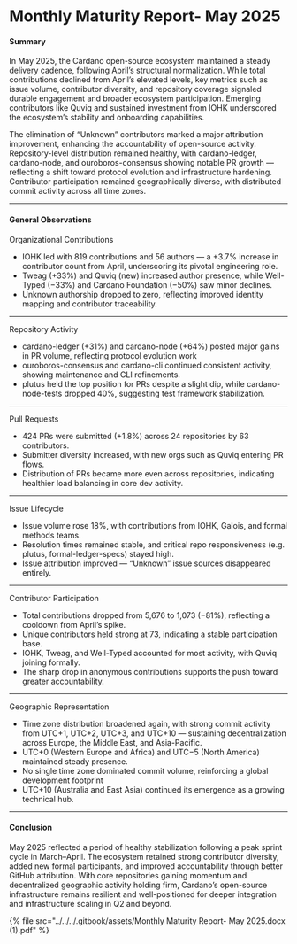 # Monthly Maturity Report- May 2025

#### Summary

In May 2025, the Cardano open-source ecosystem maintained a steady delivery cadence, following April’s structural normalization. While total contributions declined from April’s elevated levels, key metrics such as issue volume, contributor diversity, and repository coverage signaled durable engagement and broader ecosystem participation. Emerging contributors like Quviq and sustained investment from IOHK underscored the ecosystem’s stability and onboarding capabilities.

The elimination of “Unknown” contributors marked a major attribution improvement, enhancing the accountability of open-source activity. Repository-level distribution remained healthy, with cardano-ledger, cardano-node, and ouroboros-consensus showing notable PR growth — reflecting a shift toward protocol evolution and infrastructure hardening. Contributor participation remained geographically diverse, with distributed commit activity across all time zones.

***

#### General Observations

Organizational Contributions

* IOHK led with 819 contributions and 56 authors — a +3.7% increase in contributor count from April, underscoring its pivotal engineering role.
* Tweag (+33%) and Quviq (new) increased author presence, while Well-Typed (−33%) and Cardano Foundation (−50%) saw minor declines.
* Unknown authorship dropped to zero, reflecting improved identity mapping and contributor traceability.

***

Repository Activity

* cardano-ledger (+31%) and cardano-node (+64%) posted major gains in PR volume, reflecting protocol evolution work
* ouroboros-consensus and cardano-cli continued consistent activity, showing maintenance and CLI refinements.
* plutus held the top position for PRs despite a slight dip, while cardano-node-tests dropped 40%, suggesting test framework stabilization.

***

Pull Requests

* 424 PRs were submitted (+1.8%) across 24 repositories by 63 contributors.
* Submitter diversity increased, with new orgs such as Quviq entering PR flows.
* Distribution of PRs became more even across repositories, indicating healthier load balancing in core dev activity.

***

Issue Lifecycle

* Issue volume rose 18%, with contributions from IOHK, Galois, and formal methods teams.
* Resolution times remained stable, and critical repo responsiveness (e.g. plutus, formal-ledger-specs) stayed high.
* Issue attribution improved — “Unknown” issue sources disappeared entirely.

***

Contributor Participation

* Total contributions dropped from 5,676 to 1,073 (−81%), reflecting a cooldown from April’s spike.
* Unique contributors held strong at 73, indicating a stable participation base.
* IOHK, Tweag, and Well-Typed accounted for most activity, with Quviq joining formally.
* The sharp drop in anonymous contributions supports the push toward greater accountability.

***

Geographic Representation

* Time zone distribution broadened again, with strong commit activity from UTC+1, UTC+2, UTC+3, and UTC+10 — sustaining decentralization across Europe, the Middle East, and Asia-Pacific.
* UTC+0 (Western Europe and Africa) and UTC−5 (North America) maintained steady presence.
* No single time zone dominated commit volume, reinforcing a global development footprint
* UTC+10 (Australia and East Asia) continued its emergence as a growing technical hub.

***

#### Conclusion

May 2025 reflected a period of healthy stabilization following a peak sprint cycle in March–April. The ecosystem retained strong contributor diversity, added new formal participants, and improved accountability through better GitHub attribution. With core repositories gaining momentum and decentralized geographic activity holding firm, Cardano’s open-source infrastructure remains resilient and well-positioned for deeper integration and infrastructure scaling in Q2 and beyond.

{% file src="../../../.gitbook/assets/Monthly Maturity Report- May 2025.docx (1).pdf" %}
